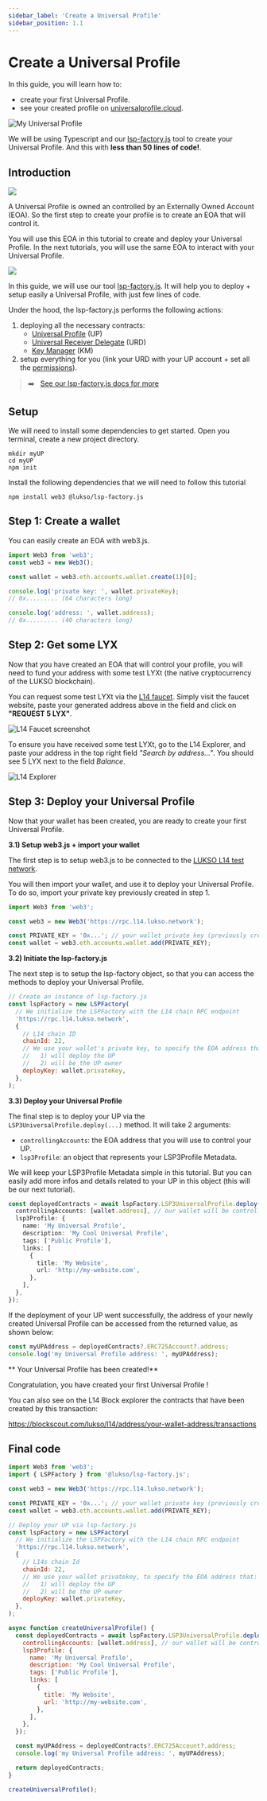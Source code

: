 ```yaml
---
sidebar_label: 'Create a Universal Profile'
sidebar_position: 1.1
---
```


# Create a Universal Profile

In this guide, you will learn how to:

- create your first Universal Profile.
- see your created profile on [universalprofile.cloud](https://universalprofile.cloud).

![My Universal Profile](./img/my-up.png)

We will be using Typescript and our [lsp-factory.js](../../tools/lsp-factoryjs/deployment/universal-profile.md) tool to create your Universal Profile. And this with **less than 50 lines of code!**.

## Introduction

<!-- <div style="text-align:center"> -->

![](./img/universal-profile-ownership.jpeg)

<!-- </div> -->

A Universal Profile is owned an controlled by an Externally Owned Account (EOA). So the first step to create your profile is to create an EOA that will control it.

You will use this EOA in this tutorial to create and deploy your Universal Profile. In the next tutorials, you will use the same EOA to interact with your Universal Profile.

![](./img/universal-profile-overview.jpeg)

In this guide, we will use our tool [lsp-factory.js](../../tools/lsp-factoryjs/introduction/getting-started.md). It will help you to deploy + setup easily a Universal Profile, with just few lines of code.

Under the hood, the lsp-factory.js performs the following actions:

1. deploying all the necessary contracts:
   - [Universal Profile](../../standards/universal-profile/03-lsp3-universal-profile.md) (UP)
   - [Universal Receiver Delegate](../../standards/universal-profile/02-lsp1-universal-receiver-delegate.md) (URD)
   - [Key Manager](../../standards/universal-profile/04-lsp6-key-manager.md) (KM)
2. setup everything for you (link your URD with your UP account + set all the [permissions](../../standards/universal-profile/04-lsp6-key-manager.md#types-of-permissions)).

> :arrow_right: &nbsp; [See our lsp-factory.js docs for more ](../../tools/lsp-factoryjs/introduction/getting-started)

## Setup

We will need to install some dependencies to get started.
Open you terminal, create a new project directory.

```shell
mkdir myUP
cd myUP
npm init
```

Install the following dependencies that we will need to follow this tutorial

```shell
npm install web3 @lukso/lsp-factory.js
```

## Step 1: Create a wallet

You can easily create an EOA with web3.js.

```javascript title="1-create-wallet.js"
import Web3 from 'web3';
const web3 = new Web3();

const wallet = web3.eth.accounts.wallet.create(1)[0];

console.log('private key: ', wallet.privateKey);
// 0x......... (64 characters long)

console.log('address: ', wallet.address);
// 0x......... (40 characters long)
```

## Step 2: Get some LYX

Now that you have created an EOA that will control your profile, you will need to fund your address with some test LYXt (the native cryptocurrency of the LUKSO blockchain).

You can request some test LYXt via the [L14 faucet]. Simply visit the faucet website, paste your generated address above in the field and click on **"REQUEST 5 LYX"**.

![L14 Faucet screenshot](./img/L14-faucet.png)

To ensure you have received some test LYXt, go to the L14 Explorer, and paste your address in the top right field _"Search by address..."_. You should see 5 LYX next to the field _Balance_.

![L14 Explorer](./img/l14-explorer.png)

## Step 3: Deploy your Universal Profile

Now that your wallet has been created, you are ready to create your first Universal Profile.

**3.1) Setup web3.js + import your wallet**

The first step is to setup web3.js to be connected to the [LUKSO L14 test network](https://blockscout.com/lukso/l14).

You will then import your wallet, and use it to deploy your Universal Profile. To do so, import your private key previously created in step 1.

```javascript
import Web3 from 'web3';

const web3 = new Web3('https://rpc.l14.lukso.network');

const PRIVATE_KEY = '0x...'; // your wallet private key (previously created)
const wallet = web3.eth.accounts.wallet.add(PRIVATE_KEY);
```

**3.2) Initiate the lsp-factory.js**

The next step is to setup the lsp-factory object, so that you can access the methods to deploy your Universal Profile.

```javascript
// Create an instance of lsp-factory.js
const lspFactory = new LSPFactory(
  // We initialize the LSPFactory with the L14 chain RPC endpoint
  'https://rpc.l14.lukso.network',
  {
    // L14 chain ID
    chainId: 22,
    // We use your wallet's private key, to specify the EOA address that:
    //   1) will deploy the UP
    //   2) will be the UP owner
    deployKey: wallet.privateKey,
  },
);
```

**3.3) Deploy your Universal Profile**

The final step is to deploy your UP via the `LSP3UniversalProfile.deploy(...)` method. It will take 2 arguments:

- `controllingAccounts`: the EOA address that you will use to control your UP.
- `lsp3Profile`: an object that represents your LSP3Profile Metadata.

We will keep your LSP3Profile Metadata simple in this tutorial. But you can easily add more infos and details related to your UP in this object (this will be our next tutorial).

```typescript
const deployedContracts = await lspFactory.LSP3UniversalProfile.deploy({
  controllingAccounts: [wallet.address], // our wallet will be controlling our UP
  lsp3Profile: {
    name: 'My Universal Profile',
    description: 'My Cool Universal Profile',
    tags: ['Public Profile'],
    links: [
      {
        title: 'My Website',
        url: 'http://my-website.com',
      },
    ],
  },
});
```

If the deployment of your UP went successfully, the address of your newly created Universal Profile can be accessed from the returned value, as shown below:

```javascript
const myUPAddress = deployedContracts?.ERC725Account?.address;
console.log('my Universal Profile address: ', myUPAddress);
```

** Your Universal Profile has been created!**

Congratulation, you have created your first Universal Profile !

You can also see on the L14 Block explorer the contracts that have been created by this transaction:

https://blockscout.com/lukso/l14/address/your-wallet-address/transactions

## Final code

```javascript
import Web3 from 'web3';
import { LSPFactory } from '@lukso/lsp-factory.js';

const web3 = new Web3('https://rpc.l14.lukso.network');

const PRIVATE_KEY = '0x...'; // your wallet private key (previously created)
const wallet = web3.eth.accounts.wallet.add(PRIVATE_KEY);

// Deploy your UP via lsp-factory.js
const lspFactory = new LSPFactory(
  // We initialize the LSPFactory with the L14 chain RPC endpoint
  'https://rpc.l14.lukso.network',
  {
    // L14s chain Id
    chainId: 22,
    // We use your wallet privatekey, to specify the EOA address that:
    //   1) will deploy the UP
    //   2) will be the UP owner
    deployKey: wallet.privateKey,
  },
);

async function createUniversalProfile() {
  const deployedContracts = await lspFactory.LSP3UniversalProfile.deploy({
    controllingAccounts: [wallet.address], // our wallet will be controlling our UP
    lsp3Profile: {
      name: 'My Universal Profile',
      description: 'My Cool Universal Profile',
      tags: ['Public Profile'],
      links: [
        {
          title: 'My Website',
          url: 'http://my-website.com',
        },
      ],
    },
  });

  const myUPAddress = deployedContracts?.ERC725Account?.address;
  console.log('my Universal Profile address: ', myUPAddress);

  return deployedContracts;
}

createUniversalProfile();
```

[l14 faucet]: http://faucet.l14.lukso.network/
